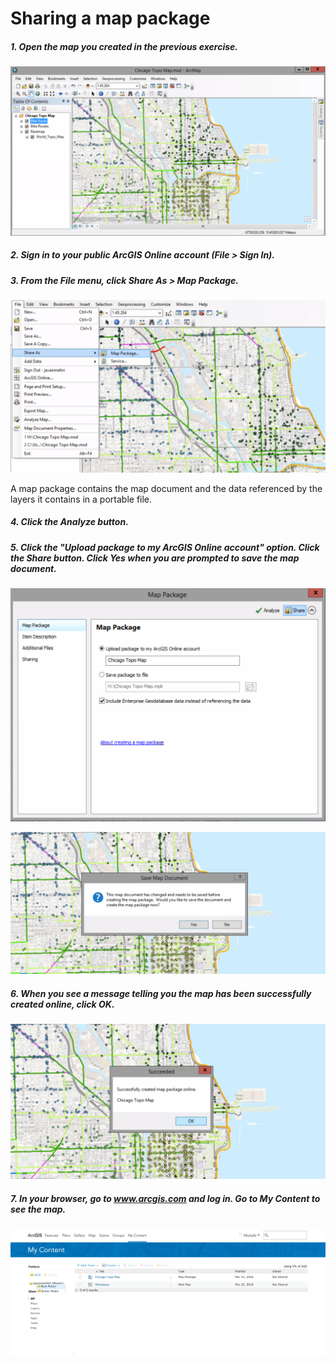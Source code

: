 # Sharing a map package

##### 1. Open the map you created in the previous exercise.

![](./img/ArcGis-05c-01.png)

##### 2. Sign in to your public ArcGIS Online account (File > Sign In).

##### 3. From the File menu, click Share As > Map Package.

![](./img/ArcGis-05c-03.png)

A map package contains the map document and the data referenced by the layers it contains in a portable file.

##### 4. Click the Analyze button.

##### 5. Click the "Upload package to my ArcGIS Online account" option. Click the Share button. Click Yes when you are prompted to save the map document.

![](./img/ArcGis-05c-05-1.png)

![](./img/ArcGis-05c-05-2.png)

##### 6. When you see a message telling you the map has been successfully created online, click OK.

![](./img/ArcGis-05c-06.png)

##### 7. In your browser, go to www.arcgis.com and log in. Go to My Content to see the map.

![](./img/ArcGis-05c-07.png)



